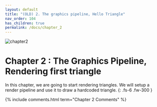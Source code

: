 ```yaml
---
layout: default
title: "(OLD) 2. The graphics pipeline, Hello Triangle"
nav_order: 104
has_children: true
permalink: /docs/chapter_2
---
```

![chapter2]({{site.baseurl}}/diagrams/chapter2.png)
# Chapter 2 : The Graphics Pipeline, Rendering first triangle

In this chapter, we are going to start rendering triangles. We will setup a render pipeline and use it to draw a hardcoded triangle.
{: .fs-6 .fw-300 }

{% include comments.html term="Chapter 2 Comments" %}